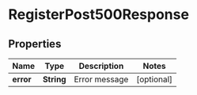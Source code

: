 

# RegisterPost500Response


## Properties

| Name | Type | Description | Notes |
|------------ | ------------- | ------------- | -------------|
|**error** | **String** | Error message |  [optional] |



